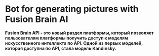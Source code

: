 # Bot for generating pictures with Fusion Brain AI
**Fusion Brain API - это новый раздел платформы, который позволяет пользователям платформы получить доступ к моделям искусственного интеллекта по API. Одной из первых моделей, которая доступна по API, стала модель Kandinsky.**
 
